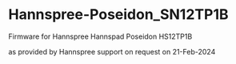 # Hannspree-Poseidon_SN12TP1B
Firmware for Hannspree Hannspad Poseidon HS12TP1B

as provided by Hannspree support on request on 21-Feb-2024

